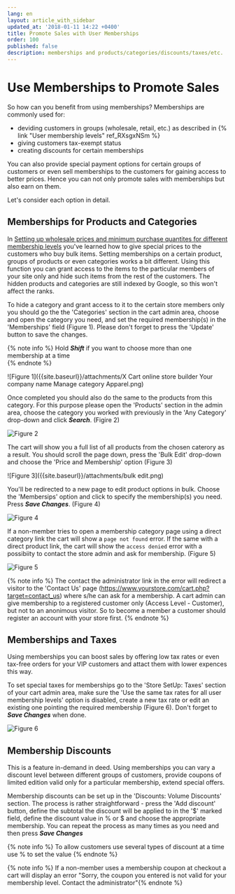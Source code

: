 ```yaml
---
lang: en
layout: article_with_sidebar
updated_at: '2018-01-11 14:22 +0400'
title: Promote Sales with User Memberships
order: 100
published: false
description: memberships and products/categories/discounts/taxes/etc.
---
```

# **Use Memberships to Promote Sales**

So how can you benefit from using memberships? Memberships are commonly used for:
- deviding customers in groups (wholesale, retail, etc.) as described in {% link "User membership levels" ref_RXsgxNSm %}
- giving customers tax-exempt status
- creating discounts for certain memberships

You can also provide special payment options for certain groups of customers or even sell memberships to the customers for gaining access to better prices. Hence you can not only promote sales with memberships but also earn on them.

Let's consider each option in detail.

## Memberships for Products and Categories

In [Setting up wholesale prices and minimum purchase quantites for different membership levels](https://kb.x-cart.com/products/setting_up_wholesale_prices_and_minimum_purchase_quantites_for_different_membership_levels.html) you've learned how to give special prices to the customers who buy bulk items. Setting memberships on a certain product, groups of products or even categories works a bit different. Using this function you can grant access to the items to the particular members of your site only and hide such items from the rest of the customers. The hidden products and categories are still indexed by Google, so this won't affect the ranks.

To hide a category and grant access to it to the certain store members only you should go the the 'Categories' section in the cart admin area, choose and open the category you need, and set the required membership(s) in the 'Memberships' field (Figure 1). Please don't forget to press the 'Update' button to save the changes.

{% note info %}
Hold _**Shift**_ if you want to choose more than one membership at a time  
{% endnote %}

![Figure 1]({{site.baseurl}}/attachments/X Cart online store builder    Your company name    Manage category  Apparel.png)


Once completed you should also do the same to the products from this category. For this purpose please open the 'Products' section in the admin area, choose the category you worked with previously in the 'Any Category' drop-down and click _**Search**_. (Figire 2)

![Figure 2]({{site.baseurl}}/attachments/Products.png)

The cart will show you a full list of all products from the chosen caterory as a result. You should scroll the page down, press the 'Bulk Edit' drop-down and choose the 'Price and Membership' option (Figure 3)

![Figure 3]({{site.baseurl}}/attachments/bulk edit.png)

You'll be redirected to a new page to edit product options in bulk. Choose the 'Membersips' option and click to specify the membership(s) you need. Press _**Save Changes**_. (Figure 4)

![Figure 4]({{site.baseurl}}/attachments/membership.png)


If a non-member tries to open a membership category page using a direct category link the cart will show a `page not found` error. If the same with a direct product link, the cart will show the `access denied` error with a possibiity to contact the store admin and ask for membership. (Figure 5)

![Figure 5]({{site.baseurl}}/attachments/access.png)


{% note info %}
The contact the administrator link in the error will redirect a visitor to the 'Contact Us' page (https://www.yourstore.com/cart.php?target=contact_us) where s/he can ask for a membership. A cart admin can give membership to a registered customer only (Access Level - Customer), but not to an anonimous visitor. So to become a member a customer should register an account with your store first.
{% endnote %}

## Memberships and Taxes

Using memberships you can boost sales by offering low tax rates or even tax-free orders for your VIP customers and attact them with lower expences this way. 

To set special taxes for memberships go to the 'Store SetUp: Taxes' section of your cart admin area, make sure the 'Use the same tax rates for all user membership levels' option is disabled, create a new tax rate or edit an existing one pointing the required membership (Figure 6). Don't forget to _**Save Changes**_ when done. 

![Figure 6]({{site.baseurl}}/attachments/tax.png)

## Membership Discounts

This is a feature in-demand in deed. Using memberships you can vary a discount level between different groups of customers, provide coupons of limited edition valid only for a particular membership, extend special offers.

Membership discounts can be set up in the 'Discounts: Volume Discounts' section. The process is rather straightforward - press the 'Add discount' button, define the subtotal the discount will be applied to in the '$' marked field, define the discount value in % or $ and choose the appropriate membership. You can repeat the process as many times as you need and then press _**Save Changes**_

{% note info %} To allow customers use several types of discount at a time use % to set the value {% endnote %}



{% note info %} If a non-member uses a membership coupon at checkout a cart will display an error "Sorry, the coupon you entered is not valid for your membership level. Contact the administrator"{% endnote %}



